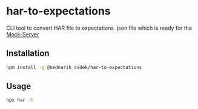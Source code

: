# har-to-expectations

CLI tool to convert HAR file to expectations .json file which is ready for the [Mock-Server](https://www.mock-server.com/mock_server/creating_expectations.html)

## Installation

```bash
npm install -g @bednarik_radek/har-to-expectations
```

## Usage

```bash
npx har -h
```
